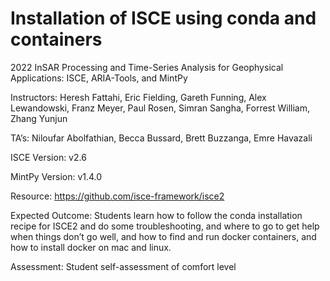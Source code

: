 # Installation of ISCE using conda and containers
2022 InSAR Processing and Time-Series Analysis for Geophysical Applications: ISCE, ARIA-Tools, and MintPy

Instructors: Heresh Fattahi, Eric Fielding, Gareth Funning, Alex Lewandowski, Franz Meyer, Paul Rosen, Simran Sangha, Forrest William, Zhang Yunjun

TA’s: Niloufar Abolfathian, Becca Bussard, Brett Buzzanga, Emre Havazali

ISCE Version: v2.6

MintPy Version: v1.4.0

Resource: https://github.com/isce-framework/isce2

Expected Outcome: Students learn how to follow the conda installation recipe for ISCE2 and do some troubleshooting, and where to go to get help when things don’t go well, and how to find and run docker containers, and how to install docker on mac and linux.

Assessment: Student self-assessment of comfort level

